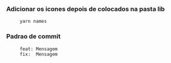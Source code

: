 ### Adicionar os icones depois de colocados na pasta lib

         yarn names

### Padrao de commit

         feat: Mensagem
         fix:  Mensagem
         